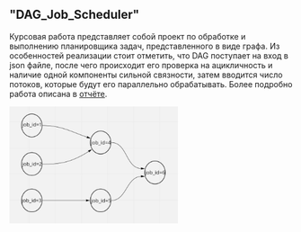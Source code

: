 ## "DAG_Job_Scheduler"
Курсовая работа представляет собой проект по обработке и выполнению планировщика задач, представленного в виде графа. Из особенностей реализации стоит отметить, что DAG поступает на вход в json файле, после чего происходит его проверка на ацикличность и наличие одной компоненты сильной связности, затем вводится число потоков, которые будут его параллельно обрабатывать. Более подробно работа описана в [отчёте](https://github.com/Sly-al/OS-labs/blob/master/KP/doc/кп.pdf).


<img width="300" alt="image" src="https://github.com/Sly-al/OS-labs/blob/master/KP/img/1.jpg">
